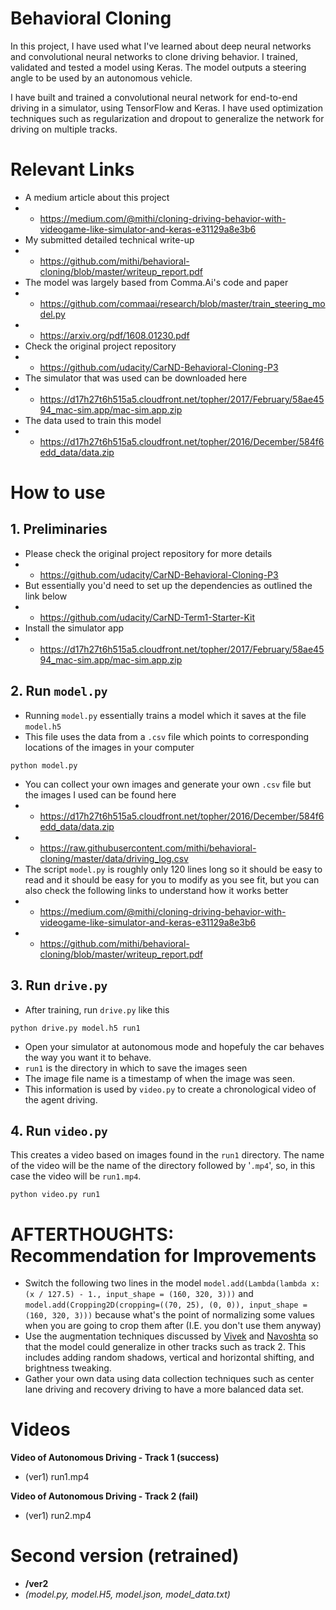 # Behavioral Cloning

In this project, I have used what I've learned about deep neural networks and convolutional neural networks to clone 
driving behavior. I trained, validated and tested a model using Keras. The model outputs a steering angle to be used by an autonomous vehicle.

I have built and trained a convolutional neural network for end-to-end driving in a simulator, using TensorFlow and Keras.  I have used optimization techniques such as regularization and dropout to generalize the network for driving on multiple tracks.

# Relevant Links
- A medium article about this project
- - https://medium.com/@mithi/cloning-driving-behavior-with-videogame-like-simulator-and-keras-e31129a8e3b6
- My submitted detailed technical write-up
- - https://github.com/mithi/behavioral-cloning/blob/master/writeup_report.pdf
- The model was largely based from Comma.Ai's code and paper
- - https://github.com/commaai/research/blob/master/train_steering_model.py
- - https://arxiv.org/pdf/1608.01230.pdf
- Check the original project repository
- - https://github.com/udacity/CarND-Behavioral-Cloning-P3
- The simulator that was used can be downloaded here
- - https://d17h27t6h515a5.cloudfront.net/topher/2017/February/58ae4594_mac-sim.app/mac-sim.app.zip
- The data used to train this model 
- - https://d17h27t6h515a5.cloudfront.net/topher/2016/December/584f6edd_data/data.zip

# How to use 

## 1. Preliminaries
- Please check the original project repository for more details
- - https://github.com/udacity/CarND-Behavioral-Cloning-P3
- But essentially you'd need to set up the dependencies as outlined the link below
- - https://github.com/udacity/CarND-Term1-Starter-Kit
-  Install the simulator app
- - https://d17h27t6h515a5.cloudfront.net/topher/2017/February/58ae4594_mac-sim.app/mac-sim.app.zip

## 2. Run `model.py`
- Running `model.py` essentially trains a model which it saves at the file `model.h5`
- This file uses the data from a `.csv` file which points to corresponding locations of the images in your computer 
```
python model.py 
```
- You can collect your own images and generate your own `.csv` file but the images I used can be found here
- - https://d17h27t6h515a5.cloudfront.net/topher/2016/December/584f6edd_data/data.zip
- - https://raw.githubusercontent.com/mithi/behavioral-cloning/master/data/driving_log.csv
- The script `model.py` is roughly only 120 lines long so it should be easy to read and it should be easy for you to modify as you see fit, but you can also check the following links to understand how it works better
- - https://medium.com/@mithi/cloning-driving-behavior-with-videogame-like-simulator-and-keras-e31129a8e3b6
- - https://github.com/mithi/behavioral-cloning/blob/master/writeup_report.pdf

## 3. Run `drive.py`
- After training, run `drive.py` like this 
```
python drive.py model.h5 run1
```
- Open your simulator at autonomous mode and hopefuly the car behaves the way you want it to behave. 
- `run1` is the directory in which to save the images seen
- The image file name is a timestamp of when the image was seen. 
- This information is used by `video.py` to create a chronological video of the agent driving.

## 4. Run `video.py`
This creates a video based on images found in the `run1` directory. The name of the video will be the name of the directory followed by '`.mp4`', so, in this case the video will be `run1.mp4`.
```
python video.py run1
```

# AFTERTHOUGHTS: Recommendation for Improvements
- Switch the following two lines in the model `model.add(Lambda(lambda x: (x / 127.5) - 1., input_shape = (160, 320, 3)))` and  `model.add(Cropping2D(cropping=((70, 25), (0, 0)), input_shape = (160, 320, 3)))` because what's the point of normalizing some values when you are going to crop them after (I.E. you don't use them anyway)
- Use the augmentation techniques discussed by [Vivek](chatbotslife.com/using-augmentation-to-mimic-human-driving-496b569760a9#.wrw8mbdmd) and [Navoshta](navoshta.com/end-to-end-deep-learning/) so that the model could generalize in other tracks such as track 2. This includes adding random shadows, vertical and horizontal shifting, and brightness tweaking.
- Gather your own data using data collection techniques such as center lane driving and recovery driving to have a more balanced data set. 

# Videos

**Video of Autonomous Driving - Track 1 (success)**
- (ver1) run1.mp4

**Video of Autonomous Driving - Track 2 (fail)**
- (ver1) run2.mp4

#  Second version (retrained)
- **/ver2** 
- *(model.py, model.H5, model.json, model_data.txt)*

